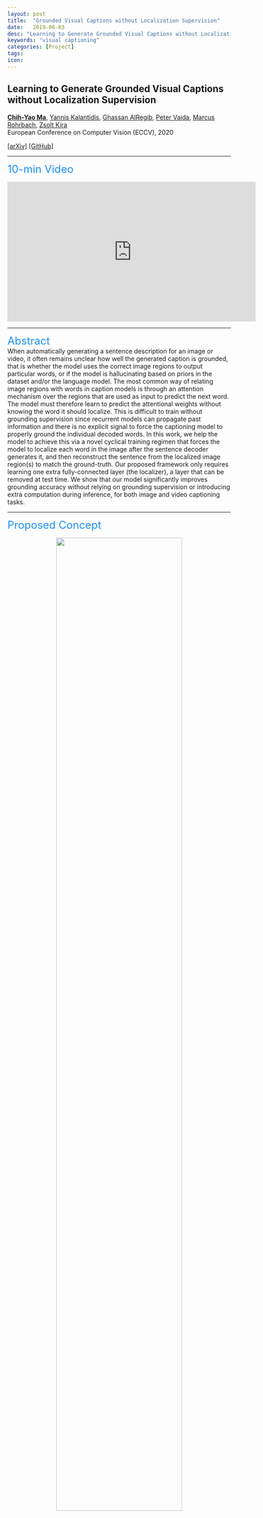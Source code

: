 ```yaml
---
layout: post
title:  "Grounded Visual Captions without Localization Supervision"
date:   2019-06-03
desc: "Learning to Generate Grounded Visual Captions without Localization Supervision"
keywords: "visual captioning"
categories: [Project]
tags:
icon:
---
```


<meta name="citation_title" content="Learning to Generate Grounded Visual Captions without Localization Supervision">
<meta name="citation_author" content="Ma, Chih-Yao">
<meta name="citation_author" content="Kalantidis, Yannis">
<meta name="citation_author" content="AlRegib, Ghassan">
<meta name="citation_author" content="Vajda, Peter">
<meta name="citation_author" content="Rohrbach, Marcus">
<meta name="citation_author" content="Kira, Zsolt">
<meta name="citation_publication_date" content="2019/06/03">
<!-- <meta name="citation_conference_title" content="Proceedings of the IEEE Conference on Computer Vision and Pattern Recognition (CVPR)"> -->
<meta name="citation_pdf_url" content="https://arxiv.org/pdf/1906.00283.pdf">

<head>
<style>
.gunimage {
  display: inline-block;
  margin-left: auto;
  margin-right: auto;
  width: 15%;
}
.half {
  width:50%;
  float: left;
}
#images {
  text-align: center;
  width: 100%;
}
div.section_header {
  font-size: x-large;
  color: rgb(30,144,255);
}
</style>
</head>


## **Learning to Generate Grounded Visual Captions without Localization Supervision**
[**Chih-Yao Ma**](https://chihyaoma.github.io/), [Yannis Kalantidis](https://www.skamalas.com/), [Ghassan AlRegib](https://ghassanalregib.com/), [Peter Vajda](https://sites.google.com/site/vajdap), [Marcus Rohrbach](https://rohrbach.vision/), [Zsolt Kira](https://www.cc.gatech.edu/~zk15/)<br>
European Conference on Computer Vision (ECCV), 2020 <br>

[[arXiv]](https://arxiv.org/abs/1906.00283)
[[GitHub]](https://github.com/chihyaoma/cyclical-visual-captioning)

---
<div class="section_header">10-min Video</div>
<p align="center">
  <iframe width="560" height="315" src="https://www.youtube.com/embed/X84Tg0ULu1Y" frameborder="0" allow="accelerometer; autoplay; encrypted-media; gyroscope; picture-in-picture" allowfullscreen></iframe>
</p>

---
<div class="section_header">Abstract</div>
When automatically generating a sentence description for an image or video, it often remains unclear how well the generated caption is grounded, that is whether the model uses the correct image regions to output particular words, or if the model is hallucinating based on priors in the dataset and/or the language model. The most common way of relating image regions with words in caption models is through an attention mechanism over the regions that are used as input to predict the next word. The model must therefore learn to predict the attentional weights without knowing the word it should localize. This is difficult to train without grounding supervision since recurrent models can propagate past information and there is no explicit signal to force the captioning model to properly ground the individual decoded words. In this work, we help the model to achieve this via a novel cyclical training regimen that forces the model to localize each word in the image after the sentence decoder generates it, and then reconstruct the sentence from the localized image region(s) to match the ground-truth. Our proposed framework only requires learning one extra fully-connected layer (the localizer), a layer that can be removed at test time. We show that our model significantly improves grounding accuracy without relying on grounding supervision or introducing extra computation during inference, for both image and video captioning tasks.

---
<div class="section_header">Proposed Concept</div>

<p align="center">
<img src="../../../../static/assets/img/teasers/cyclical.png?raw=true" width="75%">
</p>

---
<div class="section_header">Qualitative Results</div>

We conduct qualitative analysis for comparing the baseline (Unsup.) and the proposed method in the figure below. Each highlighted word has a corresponding image region annotated on the original image. The image regions are selected based on the region with the maximum attention weight. We can see that our proposed method significantly outperformed the baseline (Unsup.) in terms of both the quality of the generated sentence and grounding accuracy. 

<p align="center">
<img src="../../../../static/assets/img/blog/cyclical-vs-baseline.png?raw=true" width="75%">
</p>

In addition, we also show a number of correct and incorrect examples of our proposed method in the figure below.

<p align="center">
<img src="../../../../static/assets/img/blog/cyclical-correct-incorrect.png?raw=true" width="75%">
</p>

---
<div class="section_header">Captioning and Grounding Performance on Flickr30k-Entities</div>
<br>
<span style="vertical-align:middle">
  We first evaluate the proposed cyclical training regimen on the Flickr30k dataset for image captioning task.
  To understand how our proposed method performs on captioning as well as visual grounding, we compare with the proposed strong baseline with or without grounding supervision.
  We train the attention mechanism (Attn.) of the baseline method as well as adding the region classification task (Cls.) using the ground-truth grounding annotation. Using the resultant supervised baseline model as the upper bound, our proposed method with cyclical training achieves relative 20% to 15% grounding accuracy improvements for F1_all and F1_loc respectively and achieves around 12% improvements for F1_all_per_sent and F1_loc_per_sent, while maintaining the captioning evaluations performances.
</span>
<div>
<p style="text-align:center;">
Table 1: Performance comparison on the Flickr30k Entities test set. *: our results are averaged across five runs.
</p>
<img style="display:block; margin-left: auto; margin-right: auto;" src="../../../../static/assets/img/blog/cyclical-captioning-grounding-table.png?raw=true" width="75%">
</div>

<br>
<span style="vertical-align:middle">
  We also evaluate the proposed method on the ActivityNet-Entities dataset for video captioning task.
  Similarly, our proposed method significantly improve grounding accuracy while maintaining the captioning evaluations performances.
</span>
<div>
<p style="text-align:center;">
Table 2: Performance comparison on the Activity-Entities val set. *: our results are averaged across five runs.
</p>
<img style="display:block; margin-left: auto; margin-right: auto;" src="../../../../static/assets/img/blog/cyclical-captioning-grounding-table-video.png?raw=true" width="75%">
</div>
<div style="clear: both;"></div>

---
<div class="section_header">Code and Paper</div>
<div id="images">
  <div class="half">
  <a href="https://github.com/chihyaoma/cyclical-visual-captioning">
    <img class="gunimage" alt="idk" src="../../../../static/assets/img/blog/github-icon.png?raw=true">
    <p>GitHub</p>
  </a>
  </div>
  <div class="half">
    <a href="https://arxiv.org/abs/1906.00283">
      <img class="gunimage" alt="idk" src="../../../../static/assets/img/blog/paper-icon.png?raw=true">
      <p>arXiv</p>
    </a>
  </div>
</div>
<div style="clear: both;"></div>

---
<div class="section_header">Citation</div>
If you find this work useful, please cite our paper:
<pre><code>
@inproceedings{ma2020learning,
    title={Learning to Generate Grounded Visual Captions without Localization Supervision},
    author={Ma, Chih-Yao and Kalantidis, Yannis and AlRegib, Ghassan and Vajda, Peter and Rohrbach, Marcus and Kira, Zsolt},
    booktitle={Proceedings of the European Conference on Computer Vision (ECCV)},
    year={2020},
    url={https://arxiv.org/abs/1906.00283},
}
</code></pre>
